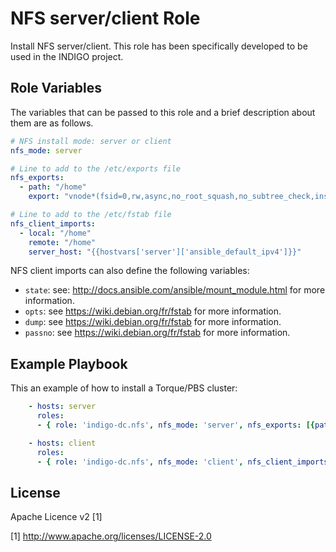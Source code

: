 NFS server/client Role
=======================

Install NFS server/client. This role has been specifically developed to be used in the INDIGO project.

Role Variables
--------------

The variables that can be passed to this role and a brief description about them are as follows.

```yaml
# NFS install mode: server or client
nfs_mode: server

# Line to add to the /etc/exports file
nfs_exports:
  - path: "/home"
    export: "vnode*(fsid=0,rw,async,no_root_squash,no_subtree_check,insecure)"

# Line to add to the /etc/fstab file
nfs_client_imports:
  - local: "/home"
    remote: "/home"
    server_host: "{{hostvars['server']['ansible_default_ipv4']}}"
```

NFS client imports can also define the following variables:
  * `state`: see: http://docs.ansible.com/ansible/mount_module.html for more information.
  * `opts`: see https://wiki.debian.org/fr/fstab for more information.
  * `dump`: see https://wiki.debian.org/fr/fstab for more information.
  * `passno`: see https://wiki.debian.org/fr/fstab for more information.


Example Playbook
----------------

This an example of how to install a Torque/PBS cluster:
```yaml
    - hosts: server
      roles:
      - { role: 'indigo-dc.nfs', nfs_mode: 'server', nfs_exports: [{path: "/home", export: "vnode*(fsid=0,rw,async,no_root_squash,no_subtree_check,insecure)"}] }

    - hosts: client
      roles:
      - { role: 'indigo-dc.nfs', nfs_mode: 'client', nfs_client_imports: [{ local: "/home", remote: "/home", server_host: "{{hostvars['server']['ansible_default_ipv4']}}" }] }
```

License
-------

Apache Licence v2 [1]

[1] http://www.apache.org/licenses/LICENSE-2.0
